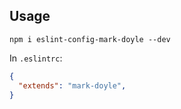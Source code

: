 ## Usage

```
npm i eslint-config-mark-doyle --dev
```

In `.eslintrc`:

```json
{ 
  "extends": "mark-doyle", 
} 
```

